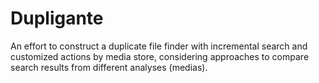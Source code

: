 Dupligante
==========

An effort to construct a duplicate file finder with incremental search and customized actions by media store, considering approaches to compare search results from different analyses (medias).
